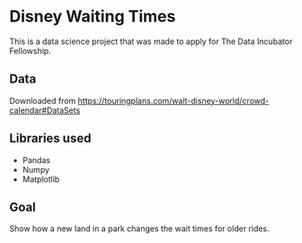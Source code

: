 # Disney Waiting Times
This is a data science project that was made to apply for The Data Incubator Fellowship.

## Data
Downloaded from https://touringplans.com/walt-disney-world/crowd-calendar#DataSets

## Libraries used
- Pandas
- Numpy
- Matplotlib

## Goal
Show how a new land in a park changes the wait times for older rides.
